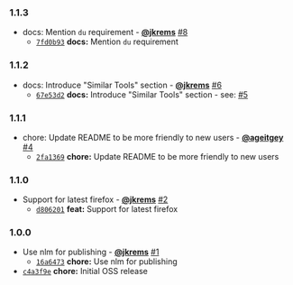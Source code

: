 ### 1.1.3

* docs: Mention `du` requirement - **[@jkrems](https://github.com/jkrems)** [#8](https://github.com/groupon/ndu/pull/8)
  - [`7fd0b93`](https://github.com/groupon/ndu/commit/7fd0b93bbd264825d9c4b2d9ceb80e5f5f20186d) **docs:** Mention `du` requirement


### 1.1.2

* docs: Introduce "Similar Tools" section - **[@jkrems](https://github.com/jkrems)** [#6](https://github.com/groupon/ndu/pull/6)
  - [`67e53d2`](https://github.com/groupon/ndu/commit/67e53d26bd01192fe87d58ebe0641980e494a4f0) **docs:** Introduce "Similar Tools" section - see: [#5](https://github.com/groupon/ndu/issues/5)


### 1.1.1

* chore: Update README to be more friendly to new users - **[@ageitgey](https://github.com/ageitgey)** [#4](https://github.com/groupon/ndu/pull/4)
  - [`2fa1369`](https://github.com/groupon/ndu/commit/2fa136982510ef14f81b23de0c5b85851684b313) **chore:** Update README to be more friendly to new users


### 1.1.0

* Support for latest firefox - **[@jkrems](https://github.com/jkrems)** [#2](https://github.com/groupon/ndu/pull/2)
  - [`d806201`](https://github.com/groupon/ndu/commit/d806201145e0cab287cde1a4ea5c4a8e4adeeb01) **feat:** Support for latest firefox


### 1.0.0

* Use nlm for publishing - **[@jkrems](https://github.com/jkrems)** [#1](https://github.com/groupon/ndu/pull/1)
  - [`16a6473`](https://github.com/groupon/ndu/commit/16a6473afe9e298fff1ddda9901c557ba934ea5e) **chore:** Use nlm for publishing
* [`c4a3f9e`](https://github.com/groupon/ndu/commit/c4a3f9e9e1b27a8c8d02a195b1c7a55664a1b593) **chore:** Initial OSS release
